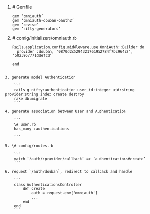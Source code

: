 

1. \# Gemfile

	```
	gem ‘omniauth’
	gem ‘omniauth-douban-oauth2’
	gem ‘devise’
	gem ‘nifty-generators’
	```

2. \# config/initializers/omniauth.rb

	```
	Rails.application.config.middleware.use OmniAuth::Builder do
	  provider :douban, '0870d2c5294321761952784f7bc96462', '5023967771ddefcd'

	end
```

3. generate model Authentication

	```
	rails g nifty:authentication user_id:integer uid:string provider:string index create destroy
	rake db:migrate
	```

4. generate association between User and Authentication

	```
	\# user.rb
	has_many :authentications
	
	```

5. \# config/routes.rb

	```
	match ‘/auth/:provider/callback’ => ‘authentications#create’
	```

6. request `/auth/douban`, redirect to callback and handle

	```
	class AuthenticationsController
		def create
			auth = request.env['omniauth']
			...
		end
	end
	```